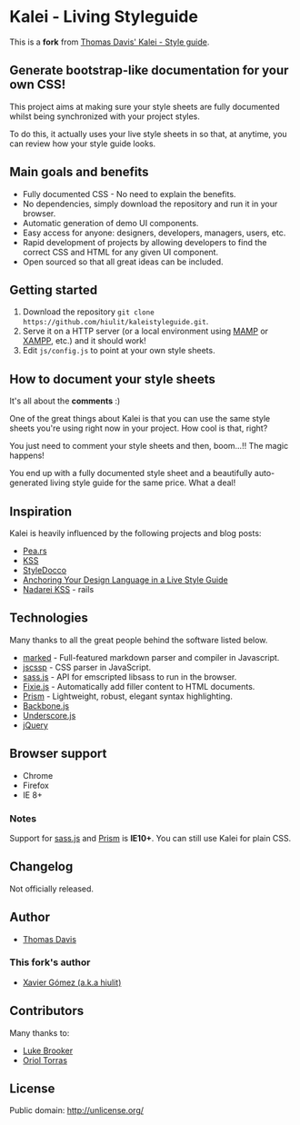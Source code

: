 # Kalei - Living Styleguide

This is a **fork** from [Thomas Davis' Kalei - Style guide](https://github.com/thomasdavis/kaleistyleguide).


## Generate bootstrap-like documentation for your own CSS!

This project aims at making sure your style sheets are fully documented whilst being synchronized with your project styles.

To do this, it actually uses your live style sheets in so that, at anytime, you can review how your style guide looks.


## Main goals and benefits

* Fully documented CSS - No need to explain the benefits.
* No dependencies, simply download the repository and run it in your browser.
* Automatic generation of demo UI components.
* Easy access for anyone: designers, developers, managers, users, etc.
* Rapid development of projects by allowing developers to find the correct CSS and HTML for any given UI component.
* Open sourced so that all great ideas can be included.


## Getting started

1. Download the repository `git clone https://github.com/hiulit/kaleistyleguide.git`.
2. Serve it on a HTTP server (or a local environment using [MAMP](http://www.mamp.info/) or
[XAMPP](http://www.apachefriends.org/), etc.) and it should work!
3. Edit `js/config.js` to point at your own style sheets.


## How to document your style sheets

It's all about the **comments** :)

One of the great things about Kalei is that you can use the same style sheets you're using right now in your project.
How cool is that, right?

You just need to comment your style sheets and then, boom...!! The magic happens!

You end up with a fully documented style sheet and a beautifully auto-generated living style guide for the same price.
What a deal!


## Inspiration

Kalei is heavily influenced by the following projects and blog posts:

* [Pea.rs](http://pea.rs/)
* [KSS](http://warpspire.com/posts/kss/)
* [StyleDocco](http://jacobrask.github.com/styledocco/)
* [Anchoring Your Design Language in a Live Style Guide](http://uxmag.com/articles/anchoring-your-design-language-in-a-live-style-guide)
* [Nadarei KSS](http://nadarei.co/nkss-rails/) - rails


## Technologies

Many thanks to all the great people behind the software listed below.

* [marked](https://github.com/chjj/marked) - Full-featured markdown parser and compiler in Javascript.
* [jscssp](http://www.glazman.org/JSCSSP/) - CSS parser in JavaScript.
* [sass.js](https://github.com/medialize/sass.js) - API for emscripted libsass to run in the browser.
* [Fixie.js](https://github.com/ryhan/fixie) - Automatically add filler content to HTML documents.
* [Prism](http://prismjs.com/) - Lightweight, robust, elegant syntax highlighting.
* [Backbone.js](http://backbonejs.org/)
* [Underscore.js](http://underscorejs.org/)
* [jQuery](http://jquery.com)


## Browser support

* Chrome
* Firefox
* IE 8+

### Notes

Support for [sass.js](https://github.com/medialize/sass.js) and [Prism](http://prismjs.com/) is **IE10+**.
You can still use Kalei for plain CSS.


## Changelog

Not officially released.


## Author

* [Thomas Davis](http://thomasdavis.github.com)

### This fork's author

* [Xavier Gómez (a.k.a hiulit)](https://github.com/hiulit)


## Contributors

Many thanks to:

* [Luke Brooker](http://lukebrooker.com/)
* [Oriol Torras](https://github.com/otorras)


## License

Public domain: http://unlicense.org/
